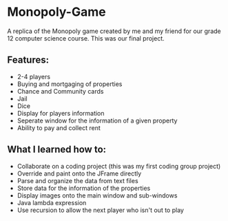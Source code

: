 # Monopoly-Game
A replica of the Monopoly game created by me and my friend for our grade 12 computer science course. This was our final project.

## Features:
- 2-4 players
- Buying and mortgaging of properties
- Chance and Community cards
- Jail
- Dice
- Display for players information
- Seperate window for the information of a given property
- Ability to pay and collect rent

## What I learned how to:
- Collaborate on a coding project (this was my first coding group project)
- Override and paint onto the JFrame directly
- Parse and organize the data from text files 
- Store data for the information of the properties
- Display images onto the main window and sub-windows
- Java lambda expression
- Use recursion to allow the next player who isn't out to play
